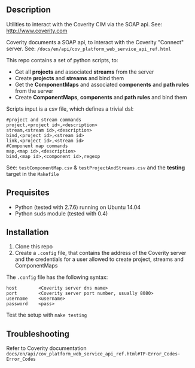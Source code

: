 ## Description

Utilities to interact with the Coverity CIM via the SOAP api. See: http://www.coverity.com

Coverity documents a SOAP api, to interact with the Coverity "Connect" server.
See: `/docs/en/api/cov_platform_web_service_api_ref.html`

This repo contains a set of python scripts, to:
* Get all **projects** and associated **streams** from the server
* Create **projects** and **streams** and bind them
* Get the **ComponentMaps** and associated **components** and **path rules** from the server
* Create **ComponentMaps**, **components** and **path rules** and bind them

Scripts input is a csv file, which defines a trivial dsl:
```
#project and stream commands
project,<project id>,<description>
stream,<stream id>,<description>
bind,<project id>,<stream id>
link,<project id>,<stream id>
#Component map commands
map,<map id>,<description>
bind,<map id>,<component id>,regexp
```
See: `testComponentMap.csv` & `testProjectAndStreams.csv` and the **testing** target in the `Makefile`

## Prequisites
* Python (tested with 2.7.6) running on Ubuntu 14.04
* Python suds module (tested with 0.4)

## Installation
1. Clone this repo
2. Create a `.config` file, that contains the address of the Coverity server and the credentials for a user allowed to create project, streams and ComponentMaps

The `.config` file has the following syntax:
```
host		<Coverity server dns name>
port		<Coverity server port number, usually 8080>
username	<username>
password	<pass>
```
Test the setup with ```make testing```

## Troubleshooting
Refer to Coverity documentation `docs/en/api/cov_platform_web_service_api_ref.html#TP-Error_Codes-Error_Codes`


